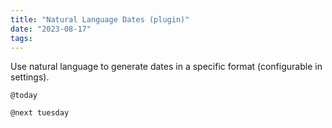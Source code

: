 ```yaml
---
title: "Natural Language Dates (plugin)"
date: "2023-08-17"
tags:
---
```


Use natural language to generate dates in a specific format (configurable in settings).

```
@today
```

```
@next tuesday
```
